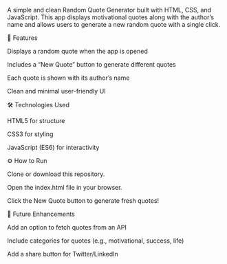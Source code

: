 A simple and clean Random Quote Generator built with HTML, CSS, and JavaScript.
This app displays motivational quotes along with the author’s name and allows users to generate a new random quote with a single click.

🚀 Features

Displays a random quote when the app is opened

Includes a “New Quote” button to generate different quotes

Each quote is shown with its author’s name

Clean and minimal user-friendly UI

🛠️ Technologies Used

HTML5 for structure

CSS3 for styling

JavaScript (ES6) for interactivity

⚙️ How to Run

Clone or download this repository.

Open the index.html file in your browser.

Click the New Quote button to generate fresh quotes!

📌 Future Enhancements

Add an option to fetch quotes from an API

Include categories for quotes (e.g., motivational, success, life)

Add a share button for Twitter/LinkedIn
